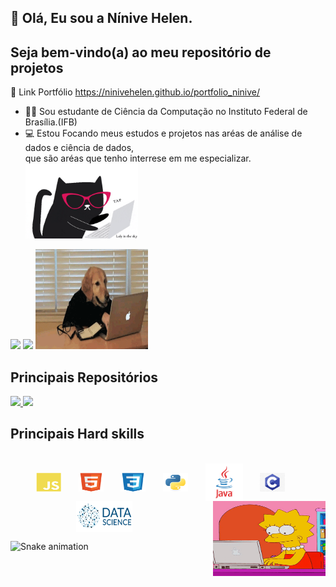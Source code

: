 ## 👋 Olá, Eu sou a Nínive Helen. 
## Seja bem-vindo(a) ao meu repositório de projetos 

🔗 Link Portfólio https://ninivehelen.github.io/portfolio_ninive/

- 👨‍🎓 Sou estudante de Ciência da Computação no Instituto Federal de Brasília.(IFB)</br>
-  💻 Estou Focando meus estudos e projetos nas aréas de análise de dados e ciência de dados, </br>que são aréas que tenho interrese em me especializar.
</br><img align="li" alt="gif" height="120" width="180"  src="https://github.com/ninivehelen/ninivehelen/blob/main/giphy.gif"></br>

 <div>

  
  <img height="170em" src="https://github-readme-stats.vercel.app/api?username=ninivehelen&show_icons=true&theme=panda&include_all_commits=true&count_private=true"/>
  <img height="170em" src="https://github-readme-stats.vercel.app/api/top-langs/?username=ninivehelen&layout=compact&langs_count=16&theme=panda"/>
   <img align="li" alt="gif" height="160" width="180"  src="https://github.com/ninivehelen/ninivehelen/blob/main/dog.gif"></br>
   
 ## Principais Repositórios
<a href="https://github.com/ninivehelen/Analise_De_Dados">
  <img height="120em" src="https://github-readme-stats.vercel.app/api/pin/?username=ninivehelen&repo=Analise_De_Dados&theme=panda" />
</a>

<a href="https://github.com/ninivehelen/Modelos_Machine_Learning">
  <img height="120em" src="https://github-readme-stats.vercel.app/api/pin/?username=ninivehelen&repo=Modelos_Machine_Learning&theme=panda" />
</a>
   
 ## Principais Hard skills
 
</div>
<div align="center">
<div style="display: inline_block"><br>
  <img align="center" alt="Rafa-Js" height="30" width="40" src="https://raw.githubusercontent.com/devicons/devicon/master/icons/javascript/javascript-plain.svg">
  &nbsp;&nbsp; &nbsp;&nbsp;
  <img align="center" alt="Rafa-HTML" height="30" width="40" src="https://raw.githubusercontent.com/devicons/devicon/master/icons/html5/html5-original.svg">
  &nbsp;&nbsp; &nbsp;&nbsp;
  <img align="center" alt="Rafa-CSS" height="30" width="40" src="https://raw.githubusercontent.com/devicons/devicon/master/icons/css3/css3-original.svg">
  &nbsp;&nbsp; &nbsp;&nbsp;
  <img align="center" alt="Rafa-Python" height="30" width="40" src="https://raw.githubusercontent.com/devicons/devicon/master/icons/python/python-original.svg">
  &nbsp;&nbsp; &nbsp;&nbsp;
  <img align="center" alt="java" height="60" width="60" src="https://github.com/ninivehelen/ninivehelen/blob/main/java.png">
  &nbsp;&nbsp; &nbsp;&nbsp;
  <img align="center" alt="c" height="30" width="40" src="https://github.com/ninivehelen/ninivehelen/blob/main/c.jpg">
  &nbsp;&nbsp; &nbsp;&nbsp;
  <img align="center" alt="datascience" height="50" width="90" src="https://github.com/ninivehelen/ninivehelen/blob/main/datascience.png">
  &nbsp;&nbsp; &nbsp;&nbsp;
  <img align="right" alt="gif" height="120" width="180" src="https://github.com/ninivehelen/ninivehelen/blob/main/lisa.gif">
 </div>
 <div>

 
</div>
  
</div>
  
 
<div> 

  ![Snake animation](https://github.com/ninivehelen/rafaballerini/blob/output/github-contribution-grid-snake.svg)
 
</div>
 

